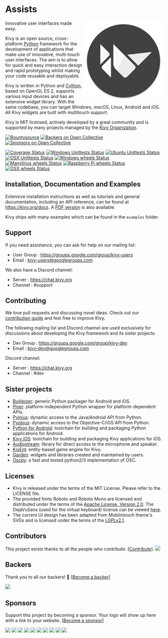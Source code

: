 Assists
====

<img align="right" height="256" src="https://raw.githubusercontent.com/kivy/kivy/master/kivy/data/logo/kivy-icon-256.png"/>

Innovative user interfaces made easy.

Kivy is an open source, cross-platform [Python](https://www.python.org)
framework for the development of applications that make use of innovative,
multi-touch user interfaces.
The aim is to allow for quick and easy interaction design and rapid prototyping
whilst making your code reusable and deployable.

Kivy is written in Python and [Cython](http://cython.org/), based on OpenGL ES
2, supports various input devices and has an extensive widget library. With the
same codebase, you can target Windows, macOS, Linux, Android and iOS. All Kivy
widgets are built with multitouch support.

Kivy is MIT licensed, actively developed by a great community and is supported
by many projects managed by the [Kivy Organization](https://kivy.org/#organization).

[![Bountysource](https://www.bountysource.com/badge/tracker?tracker_id=42681)](https://www.bountysource.com/trackers/42681-kivy?utm_source=42681&utm_medium=shield&utm_campaign=TRACKER_BADGE)
[![Backers on Open Collective](https://opencollective.com/kivy/backers/badge.svg)](#backers)
[![Sponsors on Open Collective](https://opencollective.com/kivy/sponsors/badge.svg)](#sponsors)

[![Coverage Status](https://coveralls.io/repos/kivy/kivy/badge.svg?branch=master)](https://coveralls.io/r/kivy/kivy?branch=master)
[![Windows Unittests Status](https://github.com/kivy/kivy/workflows/Windows%20Unittests/badge.svg)](https://github.com/kivy/kivy/actions?query=workflow%3A%22Windows+Unittests%22)
[![Ubuntu Unittests Status](https://github.com/kivy/kivy/workflows/Ubuntu%20Unittests/badge.svg)](https://github.com/kivy/kivy/actions?query=workflow%3A%22Ubuntu+Unittests%22)
[![OSX Unittests Status](https://github.com/kivy/kivy/workflows/OSX%20Unittests/badge.svg)](https://github.com/kivy/kivy/actions?query=workflow%3A%22OSX+Unittests%22)
[![Windows wheels Status](https://github.com/kivy/kivy/workflows/Windows%20wheels/badge.svg)](https://github.com/kivy/kivy/actions?query=workflow%3A%22Windows+wheels%22)
[![Manylinux wheels Status](https://github.com/kivy/kivy/workflows/Manylinux%20wheels/badge.svg)](https://github.com/kivy/kivy/actions?query=workflow%3A%22Manylinux+wheels%22)
[![Raspberry Pi wheels Status](https://github.com/kivy/kivy/workflows/RPi%20wheels/badge.svg)](https://github.com/kivy/kivy/actions?query=workflow%3A%22RPi+wheels%22)
[![OSX wheels Status](https://github.com/kivy/kivy/workflows/OSX%20wheels%2Fapp/badge.svg)](https://github.com/kivy/kivy/actions?query=workflow%3A%22OSX+wheels%2Fapp%22)

Installation, Documentation and Examples
----------------------------------------

Extensive installation instructions as well as tutorials and general
documentation, including an API reference, can be found at https://kivy.org/docs.
A [PDF version](https://media.readthedocs.org/pdf/kivy/latest/kivy.pdf) is also available.

Kivy ships with many examples which can be found in the `examples` folder.

Support
-------

If you need assistance, you can ask for help on our mailing list:

* User Group : https://groups.google.com/group/kivy-users
* Email      : kivy-users@googlegroups.com

We also have a Discord channel:

* Server     : https://chat.kivy.org
* Channel    : #support

Contributing
------------

We love pull requests and discussing novel ideas. Check out our
[contribution guide](https://kivy.org/docs/contribute.html) and
feel free to improve Kivy.

The following mailing list and Discord channel are used exclusively for
discussions about developing the Kivy framework and its sister projects:

* Dev Group : https://groups.google.com/group/kivy-dev
* Email     : kivy-dev@googlegroups.com

Discord channel:

* Server     : https://chat.kivy.org
* Channel    : #dev

Sister projects
---------------

- [Buildozer](https://github.com/kivy/buildozer): generic Python packager
  for Android and iOS.
- [Plyer](https://github.com/kivy/plyer): platform-independent Python wrapper
  for platform-dependent APIs.
- [Pyjnius](https://github.com/kivy/pyjnius): dynamic access to the Java/Android
  API from Python.
- [Pyobjus](https://github.com/kivy/pyobjus): dynamic access to the
  Objective-C/iOS API from Python.
- [Python for Android](https://github.com/kivy/python-for-android): toolchain
  for building and packaging Python applications for Android.
- [Kivy iOS](https://github.com/kivy/kivy-ios): toolchain for building and
  packaging Kivy applications for iOS.
- [Audiostream](https://github.com/kivy/audiostream): library for direct access
  to the microphone and speaker.
- [KivEnt](https://github.com/kivy/kivent): entity-based game engine for Kivy.
- [Garden](https://github.com/kivy-garden): widgets and libraries created and
  maintained by users.
- [Oscpy](https://github.com/kivy/oscpy/): a fast and tested python2/3
  implementation of OSC.

Licenses
--------

- Kivy is released under the terms of the MIT License. Please refer to the
  LICENSE file.
- The provided fonts Roboto and Roboto Mono are licensed and
  distributed under the terms of the
  [Apache License, Version 2.0](https://www.apache.org/licenses/LICENSE-2.0).
  The DejaVuSans (used for the virtual keyboard) license can be viewed
  [here](https://github.com/dejavu-fonts/dejavu-fonts/blob/master/LICENSE).
- The current UI design has been adapted from Moblintouch theme's SVGs
  and is licensed under the terms of the
  [LGPLv2.1](https://www.gnu.org/licenses/old-licenses/lgpl-2.1).

## Contributors

This project exists thanks to all the people who contribute. [[Contribute](.github/CONTRIBUTING.md)].
<a href="https://github.com/kivy/kivy/graphs/contributors"><img src="https://opencollective.com/kivy/contributors.svg?width=890&button=false" /></a>


## Backers

Thank you to all our backers! 🙏 [[Become a backer](https://opencollective.com/kivy#backer)]

<a href="https://opencollective.com/kivy#backers" target="_blank"><img src="https://opencollective.com/kivy/backers.svg?width=890"></a>


## Sponsors

Support this project by becoming a sponsor. Your logo will show up here with a link to your website. [[Become a sponsor](https://opencollective.com/kivy#sponsor)]

<a href="https://opencollective.com/kivy/sponsor/0/website" target="_blank"><img src="https://opencollective.com/kivy/sponsor/0/avatar.svg"></a>
<a href="https://opencollective.com/kivy/sponsor/1/website" target="_blank"><img src="https://opencollective.com/kivy/sponsor/1/avatar.svg"></a>
<a href="https://opencollective.com/kivy/sponsor/2/website" target="_blank"><img src="https://opencollective.com/kivy/sponsor/2/avatar.svg"></a>
<a href="https://opencollective.com/kivy/sponsor/3/website" target="_blank"><img src="https://opencollective.com/kivy/sponsor/3/avatar.svg"></a>
<a href="https://opencollective.com/kivy/sponsor/4/website" target="_blank"><img src="https://opencollective.com/kivy/sponsor/4/avatar.svg"></a>
<a href="https://opencollective.com/kivy/sponsor/5/website" target="_blank"><img src="https://opencollective.com/kivy/sponsor/5/avatar.svg"></a>
<a href="https://opencollective.com/kivy/sponsor/6/website" target="_blank"><img src="https://opencollective.com/kivy/sponsor/6/avatar.svg"></a>
<a href="https://opencollective.com/kivy/sponsor/7/website" target="_blank"><img src="https://opencollective.com/kivy/sponsor/7/avatar.svg"></a>
<a href="https://opencollective.com/kivy/sponsor/8/website" target="_blank"><img src="https://opencollective.com/kivy/sponsor/8/avatar.svg"></a>
<a href="https://opencollective.com/kivy/sponsor/9/website" target="_blank"><img src="https://opencollective.com/kivy/sponsor/9/avatar.svg"></a>

